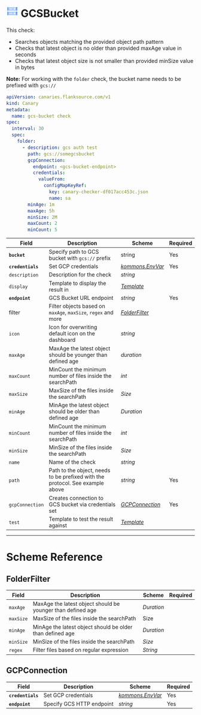 # <img src='https://raw.githubusercontent.com/flanksource/flanksource-ui/main/src/icons/gcsBucket.svg' style='height: 32px'/> GCSBucket

This check:

* Searches objects matching the provided object path pattern
* Checks that latest object is no older than provided maxAge value in seconds
* Checks that latest object size is not smaller than provided minSize value in bytes

**Note:** For working with the `folder` check, the bucket name needs to be prefixed with `gcs://`

```yaml
apiVersion: canaries.flanksource.com/v1
kind: Canary
metadata:
  name: gcs-bucket check
spec:
  interval: 30
  spec:
    folder:
      - description: gcs auth test
        path: gcs://somegcsbucket
        gcpConnection:
          endpoint: <gcs-bucket-endpoint>
          credentials:
            valueFrom:
              configMapKeyRef:
                key: canary-checker-df017acc453c.json
                name: sa
        minAge: 1m
        maxAge: 5h
        minSize: 2M
        maxCount: 2
        minCount: 5
```

| Field | Description | Scheme | Required |
| ----- | ----------- | ------ | -------- |
| **`bucket`** | Specify path to GCS bucket with `gcs://` prefix| string | Yes |
| **`credentials`** | Set GCP credentials | [*kommons.EnvVar*](https://pkg.go.dev/github.com/flanksource/kommons#EnvVar) | Yes |
| `description` | Description for the check | *string* |  |
| `display` | Template to display the result in | [*Template*](../concepts/templating.md) |  |
| **`endpoint`** | GCS Bucket URL endpoint | *string* | Yes |
| filter | Filter objects based on `maxAge`, `maxSize`, `regex` and more | [*FolderFilter*](#folderfilter) |  |
| `icon` | Icon for overwriting default icon on the dashboard | *string* |  |
| `maxAge` | MaxAge the latest object should be younger than defined age | *duration* |  |
| `maxCount` | MinCount the minimum number of files inside the searchPath | *int* |  |
| `maxSize` | MaxSize of the files inside the searchPath | *Size* |  |
| `minAge` | MinAge the latest object should be older than defined age | *Duration* |  |
| `minCount` | MinCount the minimum number of files inside the searchPath | *int* |  |
| `minSize` | MinSize of the files inside the searchPath | *Size* |  |
| `name` | Name of the check | *string* |  |
| `path` | Path to the object, needs to be prefixed with the protocol. See example above | *string* | Yes
| `gcpConnection` | Creates connection to GCS bucket via credentials set | [*GCPConnection*](#gcpconnection) | Yes
| `test` | Template to test the result against | [*Template*](../concepts/templating.md) |  |

---

# Scheme Reference

## FolderFilter

| Field | Description | Scheme | Required |
| ----- | ----------- | ------ | -------- |
| `maxAge` | MaxAge the latest object should be younger than defined age | *Duration* |  |
| `maxSize` | MaxSize of the files inside the searchPath | Size |  |
| `minAge` | MinAge the latest object should be older than defined age | *Duration* |  |
| `minSize` | MinSize of the files inside the searchPath | *Size* |  |
| `regex` | Filter files based on regular expression  | *String* |  |

## GCPConnection

| Field | Description | Scheme | Required |
| ----- | ----------- | ------ | -------- |
| **`credentials`** | Set GCP credentials | [*kommons.EnvVar*](https://pkg.go.dev/github.com/flanksource/kommons#EnvVar) | Yes |
| **`endpoint`** | Specify GCS HTTP endpoint | *string* | Yes |
